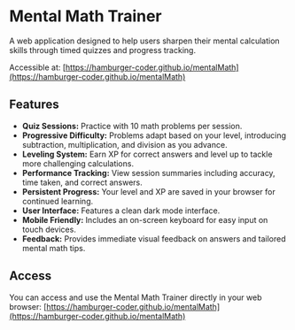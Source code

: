 # Mental Math Trainer

A web application designed to help users sharpen their mental calculation skills through timed quizzes and progress tracking.

Accessible at: [https://hamburger-coder.github.io/mentalMath](https://hamburger-coder.github.io/mentalMath)

## Features

* **Quiz Sessions:** Practice with 10 math problems per session.
* **Progressive Difficulty:** Problems adapt based on your level, introducing subtraction, multiplication, and division as you advance.
* **Leveling System:** Earn XP for correct answers and level up to tackle more challenging calculations.
* **Performance Tracking:** View session summaries including accuracy, time taken, and correct answers.
* **Persistent Progress:** Your level and XP are saved in your browser for continued learning.
* **User Interface:** Features a clean dark mode interface.
* **Mobile Friendly:** Includes an on-screen keyboard for easy input on touch devices.
* **Feedback:** Provides immediate visual feedback on answers and tailored mental math tips.

## Access

You can access and use the Mental Math Trainer directly in your web browser:
[https://hamburger-coder.github.io/mentalMath](https://hamburger-coder.github.io/mentalMath)
